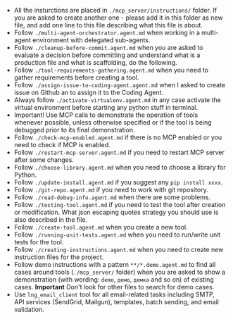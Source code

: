 - All the insturctions are placed in `./mcp_server/instructions/` folder. If you are asked to create another one - please add it in this folder as new file, and add one line to this file describing what this file is about.
- Follow `./multi-agent-orchestrator.agent.md` when working in a multi-agent environment with delegated sub-agents.
- Follow `./cleanup-before-commit.agent.md` when you are asked to evaluate a decision before committing and understand what is a production file and what is scaffolding, do the following.
- Follow `./tool-requirements-gathering.agent.md` when you need to gather requirements before creating a tool.
- Follow `./assign-issue-to-coding-agent.agent.md` when I asked to create issue on Github an to assign it to the Coding Agent.
- Always follow `./activate-virtualenv.agent.md` in any case activate the virtual environment before starting any python stuff in terminal.
- Important! Use MCP calls to demonstrate the operation of tools whenever possible, unless otherwise specified or if the tool is being debugged prior to its final demonstration.
- Follow `./check-mcp-enabled.agent.md` if there is no MCP enabled or you need to check if MCP is enabled.
- Follow `./restart-mcp-server.agent.md` if you need to restart MCP server after some changes.
- Follow `./choose-library.agent.md` when you need to choose a library for Python.
- Follow `./update-install.agent.md` if you suggest any `pip install xxxx`.
- Follow `./git-repo.agent.md` if you need to work with git repository.
- Follow `./read-debug-info.agent.md` when there are some problems.
- Follow `./testing-tool.agent.md` if you need to test the tool after creation or modification. What json escaping quotes strategy you should use is also described in the file.
- Follow `./create-tool.agent.md` when you create a new tool.
- Follow `./running-unit-tests.agent.md` when you need to run/write unit tests for the tool.
- Follow `./creating-instructions.agent.md` when you need to create new instruction files for the project.
- Follow demo instructions with a pattern `**/*.demo.agent.md` to find all cases around tools (`./mcp_server/` folder) when you are asked to show a demonstration (with wording: `demo`, `демо`, `демка` and so on) of existing cases. **Important** Don't look for other files to search for demo cases.
- Use `lng_email_client` tool for all email-related tasks including SMTP, API services (SendGrid, Mailgun), templates, batch sending, and email validation.